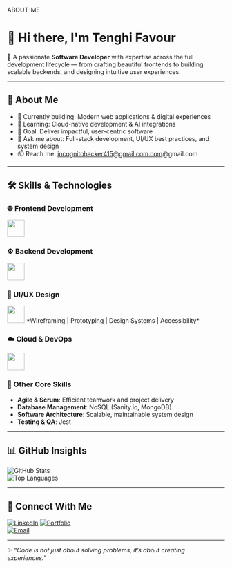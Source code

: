 ABOUT-ME
# 👋 Hi there, I'm Tenghi Favour

🚀 A passionate **Software Developer** with expertise across the full development lifecycle — from crafting beautiful frontends to building scalable backends, and designing intuitive user experiences.  

---

## 💼 About Me  
- 🔭 Currently building: Modern web applications & digital experiences  
- 🌱 Learning: Cloud-native development & AI integrations  
- 🎯 Goal: Deliver impactful, user-centric software  
- 💬 Ask me about: Full-stack development, UI/UX best practices, and system design  
- 📫 Reach me: incognitohacker415@gmail.com.com@gmail.com

---

## 🛠️ Skills & Technologies  

### 🌐 Frontend Development  
<img src="https://skillicons.dev/icons?i=html,css,js,ts,react,nextjs,tailwind" height="40" />

### ⚙️ Backend Development  
<img src="https://skillicons.dev/icons?i=nodejs,express,python" height="40" />

### 🎨 UI/UX Design  
<img src="https://skillicons.dev/icons?i=figma,xd,photoshop" height="40" />  
*Wireframing | Prototyping | Design Systems | Accessibility*  

### ☁️ Cloud & DevOps  
<img src="https://skillicons.dev/icons?i=git,github" height="40" />  

### 🧠 Other Core Skills  
- **Agile & Scrum**: Efficient teamwork and project delivery  
- **Database Management**: NoSQL (Sanity.io, MongoDB)  
- **Software Architecture**: Scalable, maintainable system design  
- **Testing & QA**: Jest 

---

## 📊 GitHub Insights  
![GitHub Stats](https://github-readme-stats.vercel.app/api?username=Blairio2&show_icons=true&theme=default)  
![Top Languages](https://github-readme-stats.vercel.app/api/top-langs/?username=Blairio2&layout=compact&theme=default)  

---

## 🤝 Connect With Me  
[![LinkedIn](https://img.shields.io/badge/LinkedIn-Profile-blue?style=flat&logo=linkedin)](https://www.linkedin.com/in/YOUR_LINKEDIN) 
[![Portfolio](https://img.shields.io/badge/Portfolio-Website-informational?style=flat&logo=google-chrome&logoColor=white&color=2bbc8a)](https://richardafanyu.netlify.app)  
[![Email](https://img.shields.io/badge/Email-Contact-informational?style=flat&logo=gmail&logoColor=white&color=2bbc8a)](mailto:your.ndakwahblairio2@gmail.com)  

---

✨ *“Code is not just about solving problems, it’s about creating experiences.”*
